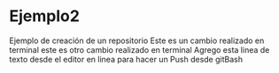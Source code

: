 # Ejemplo2
Ejemplo de creación de un repositorio
Este es un cambio realizado en terminal
este es otro cambio realizado en terminal
Agrego esta linea de texto desde el editor en linea para hacer un Push desde gitBash

